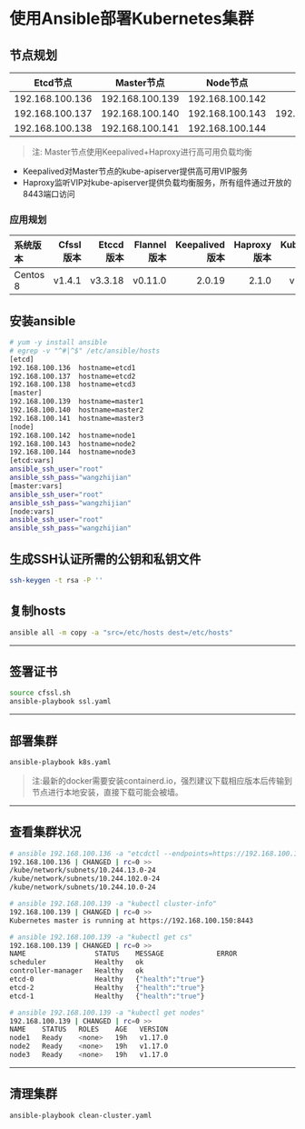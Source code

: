 # 使用Ansible部署Kubernetes集群

## 节点规划

|    Etcd节点   |   Master节点   |   Node节点    |      VIP      |
|:-------------:|:-------------:|:-------------:|:-------------:|
|192.168.100.136|192.168.100.139|192.168.100.142|               |
|192.168.100.137|192.168.100.140|192.168.100.143|192.168.100.150|
|192.168.100.138|192.168.100.141|192.168.100.144|               |

> 注: Master节点使用Keepalived+Haproxy进行高可用负载均衡
+ Keepalived对Master节点的kube-apiserver提供高可用VIP服务
+ Haproxy监听VIP对kube-apiserver提供负载均衡服务，所有组件通过开放的8443端口访问

### 应用规划
|系统版本 |Cfssl版本 |Etccd版本|Flannel版本|Keepalived版本|Haproxy版本|Kubernetes版本|
|:-------|---------:|--------:|----------:|------------:|----------:|:------------:|
|Centos 8|  v1.4.1  | v3.3.18 |  v0.11.0  |   2.0.19    |   2.1.0   |    v1.17.0   |

## 安装ansible

```bash
# yum -y install ansible
# egrep -v "^#|^$" /etc/ansible/hosts
[etcd]
192.168.100.136  hostname=etcd1
192.168.100.137  hostname=etcd2
192.168.100.138  hostname=etcd3
[master]
192.168.100.139  hostname=master1
192.168.100.140  hostname=master2
192.168.100.141  hostname=master3
[node]
192.168.100.142  hostname=node1
192.168.100.143  hostname=node2
192.168.100.144  hostname=node3
[etcd:vars] 
ansible_ssh_user="root" 
ansible_ssh_pass="wangzhijian"
[master:vars] 
ansible_ssh_user="root" 
ansible_ssh_pass="wangzhijian"
[node:vars] 
ansible_ssh_user="root" 
ansible_ssh_pass="wangzhijian"
```

## 生成SSH认证所需的公钥和私钥文件

```bash
ssh-keygen -t rsa -P ''
```

## 复制hosts

```bash
ansible all -m copy -a "src=/etc/hosts dest=/etc/hosts"
```

---
签署证书
---

```bash
source cfssl.sh
ansible-playbook ssl.yaml
```

---
部署集群
---

```bash
ansible-playbook k8s.yaml
```

> 注:最新的docker需要安装containerd.io，强烈建议下载相应版本后传输到节点进行本地安装，直接下载可能会被墙。

---
查看集群状况
---
```bash
# ansible 192.168.100.136 -a "etcdctl --endpoints=https://192.168.100.136:2379 ls /kube/network/subnets"
192.168.100.136 | CHANGED | rc=0 >>
/kube/network/subnets/10.244.13.0-24
/kube/network/subnets/10.244.102.0-24
/kube/network/subnets/10.244.10.0-24

# ansible 192.168.100.139 -a "kubectl cluster-info"
192.168.100.139 | CHANGED | rc=0 >>
Kubernetes master is running at https://192.168.100.150:8443

# ansible 192.168.100.139 -a "kubectl get cs"
192.168.100.139 | CHANGED | rc=0 >>
NAME                 STATUS    MESSAGE             ERROR
scheduler            Healthy   ok                  
controller-manager   Healthy   ok                  
etcd-0               Healthy   {"health":"true"}   
etcd-2               Healthy   {"health":"true"}   
etcd-1               Healthy   {"health":"true"}   

# ansible 192.168.100.139 -a "kubectl get nodes"
192.168.100.139 | CHANGED | rc=0 >>
NAME    STATUS   ROLES    AGE   VERSION
node1   Ready    <none>   19h   v1.17.0
node2   Ready    <none>   19h   v1.17.0
node3   Ready    <none>   19h   v1.17.0
```

---
清理集群
---

```bash
ansible-playbook clean-cluster.yaml
```
